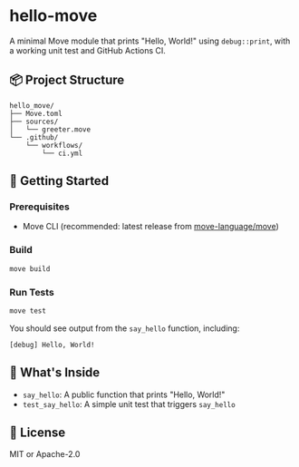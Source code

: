# hello-move

A minimal Move module that prints "Hello, World!" using `debug::print`, with a working unit test and GitHub Actions CI.

## 📦 Project Structure

```
hello_move/
├── Move.toml
├── sources/
│   └── greeter.move
└── .github/
    └── workflows/
        └── ci.yml
```

## 🚀 Getting Started

### Prerequisites

- Move CLI (recommended: latest release from [move-language/move](https://github.com/move-language/move/releases))

### Build

```bash
move build
```

### Run Tests

```bash
move test
```

You should see output from the `say_hello` function, including:

```
[debug] Hello, World!
```

## 🧪 What's Inside

- `say_hello`: A public function that prints "Hello, World!"
- `test_say_hello`: A simple unit test that triggers `say_hello`

## 🔖 License

MIT or Apache-2.0
